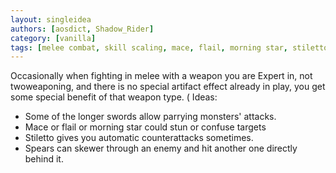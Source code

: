 ```yaml
---
layout: singleidea
authors: [aosdict, Shadow_Rider]
category: [vanilla]
tags: [melee combat, skill scaling, mace, flail, morning star, stiletto, spears]
---
```

Occasionally when fighting in melee with a weapon you are Expert in, not
twoweaponing, and there is no special artifact effect already in play, you get
some special benefit of that weapon type. ( Ideas:
* Some of the longer swords allow parrying monsters' attacks.
* Mace or flail or morning star could stun or confuse targets
* Stiletto gives you automatic counterattacks sometimes.
* Spears can skewer through an enemy and hit another one directly behind it.
